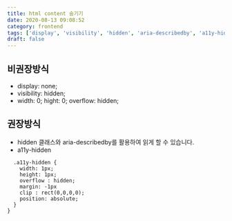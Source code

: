 ```yaml
---
title: html content 숨기기
date: 2020-08-13 09:08:52
category: frontend
tags: ['display', 'visibility', 'hidden', 'aria-describedby', 'a11y-hidden']
draft: false
---
```


## 비권장방식

- display: none;
- visibility: hidden;
- width: 0; hight: 0; overflow: hidden;

## 권장방식

- hidden 클래스와 aria-describedby를 활용하여 읽게 할 수 있습니다.
- a11y-hidden

```css{
  .a11y-hidden {
    width: 1px;
    height: 1px;
    overflow : hidden;
    margin: -1px
    clip : rect(0,0,0,0);
    position: absolute;
  }
}
```
